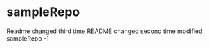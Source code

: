 # sampleRepo
Readme changed third time <dummy reason>
README changed second time
modified sampleRepo -1

